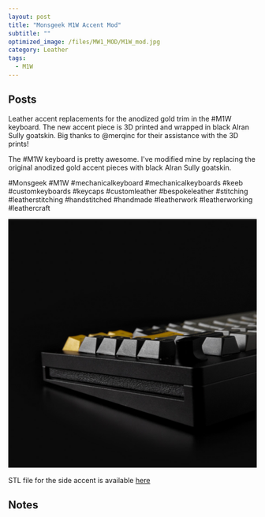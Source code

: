 ```yaml
---
layout: post
title: "Monsgeek M1W Accent Mod"
subtitle: "" 
optimized_image: /files/MW1_MOD/M1W_mod.jpg
category: Leather
tags:
  - M1W
---
```


## Posts

Leather accent replacements for the anodized gold trim in the #M1W keyboard. The new accent piece is 3D printed and wrapped in black Alran Sully goatskin. Big thanks to @merqinc for their assistance with the 3D prints!


The #M1W keyboard is pretty awesome. I've modified mine by replacing the original anodized gold accent pieces with black Alran Sully goatskin. 

#Monsgeek #M1W #mechanicalkeyboard #mechanicalkeyboards #keeb #customkeyboards #keycaps #customleather #bespokeleather #stitching #leatherstitching #handstitched #handmade #leatherwork #leatherworking #leathercraft

<img src="/files/MW1_MOD/M1W_mod.jpg">

STL file for the side accent is available <a href="/files/side_plate.stl">here</a>

## Notes

